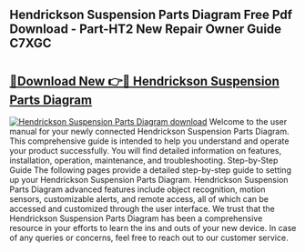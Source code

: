 ## Hendrickson Suspension Parts Diagram Free Pdf Download - Part-HT2 New Repair Owner Guide C7XGC

# <h2><a href="http://dfln1p2.blite.top/?on=Hendrickson+Suspension+Parts+Diagram">🔗Download New 👉🔴 Hendrickson Suspension Parts Diagram</a></h2>

[![Hendrickson Suspension Parts Diagram download](https://i.imgur.com/lujVjoI.png)](http://dfln1p2.blite.top/?on=Hendrickson+Suspension+Parts+Diagram)
Welcome to the user manual for your newly connected Hendrickson Suspension Parts Diagram. This comprehensive guide is intended to help you understand and operate your product successfully. You will find detailed information on features, installation, operation, maintenance, and troubleshooting. Step-by-Step Guide The following pages provide a detailed step-by-step guide to setting up your Hendrickson Suspension Parts Diagram. Hendrickson Suspension Parts Diagram advanced features include object recognition, motion sensors, customizable alerts, and remote access, all of which can be accessed and customized through the user interface. We trust that the Hendrickson Suspension Parts Diagram has been a comprehensive resource in your efforts to learn the ins and outs of your new device. In case of any queries or concerns, feel free to reach out to our customer service.
